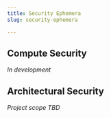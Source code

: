 ```yaml
---
title: Security Ephemera
slug: security-ephemera

---
```

## Compute Security

_In development_

## Architectural Security

_Project scope TBD_